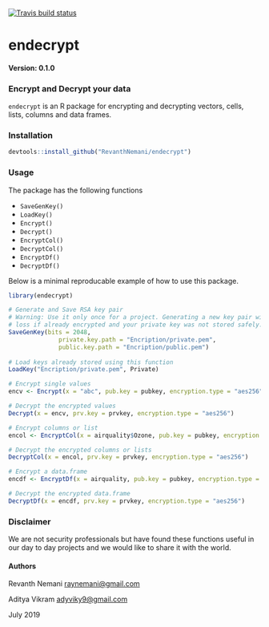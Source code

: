 </br>

<!-- badges: start -->
[![Travis build status](https://travis-ci.com/RevanthNemani/endecrypt.svg?branch=master)](https://travis-ci.com/RevanthNemani/endecrypt)
<!-- badges: end -->


# endecrypt

#### Version: 0.1.0

### Encrypt and Decrypt your data

`endecrypt` is an R package for encrypting and decrypting vectors, cells, lists, columns and data frames.

### Installation

```r
devtools::install_github("RevanthNemani/endecrypt")
```

### Usage

The package has the following functions 

* `SaveGenKey()`
* `LoadKey()`
* `Encrypt()`
* `Decrypt()`
* `EncryptCol()`
* `DecryptCol()`
* `EncryptDf()`
* `DecryptDf()`

Below is a minimal reproducable example of how to use this package.

```r
library(endecrypt)

# Generate and Save RSA key pair
# Warning: Use it only once for a project. Generating a new key pair will result in your data 
# loss if already encrypted and your private key was not stored safely.
SaveGenKey(bits = 2048,
              private.key.path = "Encription/private.pem",
              public.key.path = "Encription/public.pem")
              
# Load keys already stored using this function 
LoadKey("Encription/private.pem", Private)

# Encrypt single values
encv <- Encrypt(x = "abc", pub.key = pubkey, encryption.type = "aes256")

# Decrypt the encrypted values
Decrypt(x = encv, prv.key = prvkey, encryption.type = "aes256")

# Encrypt columns or list
encol <- EncryptCol(x = airquality$Ozone, pub.key = pubkey, encryption.type = "aes256")

# Decrypt the encrypted columns or lists
DecryptCol(x = encol, prv.key = prvkey, encryption.type = "aes256")

# Encrypt a data.frame
encdf <- EncryptDf(x = airquality, pub.key = pubkey, encryption.type = "aes256")

# Decrypt the encrypted data.frame
DecryptDf(x = encdf, prv.key = prvkey, encryption.type = "aes256")

```

### Disclaimer

We are not security professionals but have found these functions useful in our day to day projects and we would like to share it with the world.


#### Authors

Revanth Nemani <raynemani@gmail.com>

Aditya Vikram <adyviky9@gmail.com>

July 2019
